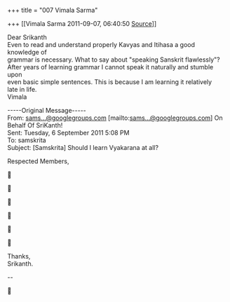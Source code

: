 +++
title = "007 Vimala Sarma"

+++
[[Vimala Sarma	2011-09-07, 06:40:50 [Source](https://groups.google.com/g/samskrita/c/8fXtNxONKZE)]]



Dear Srikanth  
Even to read and understand properly Kavyas and Itihasa a good knowledge of  
grammar is necessary. What to say about "speaking Sanskrit flawlessly"?  
After years of learning grammar I cannot speak it naturally and stumble upon  
even basic simple sentences. This is because I am learning it relatively  
late in life.  
Vimala

-----Original Message-----  
From: [sams...@googlegroups.com]() \[mailto:[sams...@googlegroups.com]()\] On  
Behalf Of SriKanth!  
Sent: Tuesday, 6 September 2011 5:08 PM  
To: samskrita  
Subject: \[Samskrita\] Should I learn Vyakarana at all?

Respected Members,













Thanks,  
Srikanth.

--  



